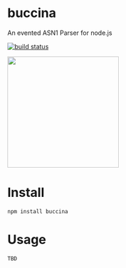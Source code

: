 # buccina

An evented ASN1 Parser for node.js 

[![build status](https://secure.travis-ci.org/No9/buccina.png)](http://travis-ci.org/No9/buccina)

<img src="http://upload.wikimedia.org/wikipedia/commons/2/2d/Buccina_1.png" height="250px" width="250px" />


# Install 

```
npm install buccina
```

# Usage
```
TBD
```
